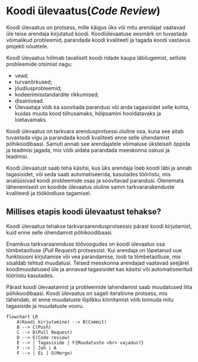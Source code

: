 # Koodi ülevaatus(*Code Review*)

Koodi ülevaatus on protsess, mille käigus üks või mitu arendajat vaatavad üle teise arendaja kirjutatud koodi. Koodiülevaatuse eesmärk on tuvastada võimalikud probleemid, parandada koodi kvaliteeti ja tagada koodi vastavus projekti nõuetele.

Koodi ülevaatus hõlmab tavaliselt koodi ridade kaupa läbilugemist, selliste probleemide otsimist nagu:
- vead;
- turvanõrkused;
- jõudlusprobleemid;
- kodeerimisstandardite rikkumised;
- disainivead.
- Ülevaataja võib ka soovitada parandusi või anda tagasisidet selle kohta, kuidas muuta kood tõhusamaks, hõlpsamini hooldatavaks ja loetavamaks.

Koodi ülevaatus on tarkvara arendusprotsessi oluline osa, kuna see aitab tuvastada vigu ja parandada koodi kvaliteeti enne selle ühendamist põhikoodibaasi. Samuti annab see arendajatele võimaluse üksteiselt õppida ja teadmisi jagada, mis võib aidata parandada meeskonna oskusi ja teadmisi.

Koodi ülevaatust saab teha käsitsi, kus üks arendaja loeb koodi läbi ja annab tagasisidet, või seda saab automatiseerida, kasutades tööriistu, mis analüüsivad koodi probleemide osas ja soovitavad parandusi. Olenemata lähenemisest on koodide ülevaatus oluline samm tarkvararakenduste kvaliteedi ja töökindluse tagamisel.

## Millises etapis koodi ülevaatust tehakse?

Koodi ülevaatus tehakse tarkvaraarendusprotsessis pärast koodi kirjutamist, kuid enne selle ühendamist põhikoodibaasi.

Enamikus tarkvaraarenduse töövoogudes on koodi ülevaatus osa tõmbetaotluse (*Pull Request*) protsessist. Kui arendaja on lõpetanud uue funktsiooni kirjutamise või vea parandamise, loob ta tõmbetaotluse, mis sisaldab tehtud muudatusi. Teised meeskonna arendajad vaatavad seejärel koodimuudatused üle ja annavad tagasisidet kas käsitsi või automatiseeritud tööriistu kasutades.

Pärast koodi ülevaatamist ja probleemide lahendamist saab muudatused liita põhikoodibaasi. Koodi ülevaatus on sageli iteratiivne protsess, mis tähendab, et enne muudatuste lõplikku kinnitamist võib toimuda mitu tagasiside ja muudatuste vooru.

```mermaid
flowchart LR
    A(Koodi kirjutamine) --> B(Commit)
    B --> C(Push)
    C --> D(Pull Request)
    D --> E(Code review)
    E --> | Tagasiside | F{Muudatuste <br> vajadus?}
    F --> | Jah | A
    F --> | Ei | G(Merge)
  ```